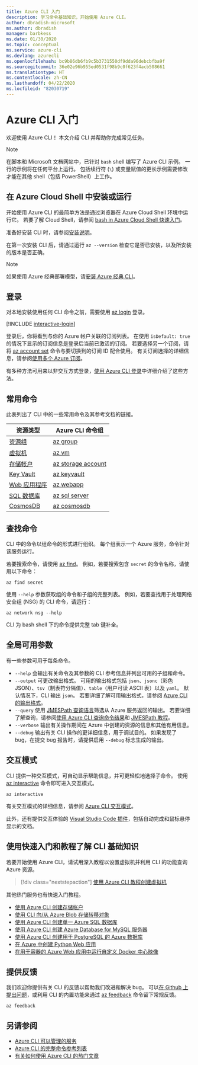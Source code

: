 ```yaml
---
title: Azure CLI 入门
description: 学习命令基础知识，开始使用 Azure CLI。
author: dbradish-microsoft
ms.author: dbradish
manager: barbkess
ms.date: 01/30/2020
ms.topic: conceptual
ms.service: azure-cli
ms.devlang: azurecli
ms.openlocfilehash: bc9b86db6fb9c5b3731550df9dda96debcbfba9f
ms.sourcegitcommit: 36e02e96b955ed0531f98b9c0f623f4acb508661
ms.translationtype: HT
ms.contentlocale: zh-CN
ms.lasthandoff: 04/22/2020
ms.locfileid: "82030719"
---
```

# <a name="get-started-with-azure-cli"></a>Azure CLI 入门

欢迎使用 Azure CLI！  本文介绍 CLI 并帮助你完成常见任务。

> [!NOTE]
>
> 在脚本和 Microsoft 文档网站中，已针对 `bash` shell 编写了 Azure CLI 示例。 一行的示例将在任何平台上运行。 包括续行符 (`\`) 或变量赋值的更长示例需要修改才能在其他 shell（包括 PowerShell）上工作。

## <a name="install-or-run-in-azure-cloud-shell"></a>在 Azure Cloud Shell 中安装或运行

开始使用 Azure CLI 的最简单方法是通过浏览器在 Azure Cloud Shell 环境中运行它。 若要了解 Cloud Shell，请参阅 [bash in Azure Cloud Shell 快速入门](/azure/cloud-shell/quickstart)。

准备好安装 CLI 时，请参阅[安装说明](install-azure-cli.md)。

在第一次安装 CLI 后，请通过运行 `az --version` 检查它是否已安装，以及所安装的版本是否正确。

> [!NOTE]
> 如果使用 Azure 经典部署模型，请[安装 Azure 经典 CLI](install-classic-cli.md)。

## <a name="sign-in"></a>登录

对本地安装使用任何 CLI 命令之前，需要使用 [az login](/cli/azure/reference-index#az-login) 登录。

[!INCLUDE [interactive-login](includes/interactive-login.md)]

登录后，你将看到与你的 Azure 帐户关联的订阅列表。 在使用 `isDefault: true` 的情况下显示的订阅信息是登录后当前已激活的订阅。 若要选择另一个订阅，请将 [az account set](/cli/azure/account#az-account-set) 命令与要切换到的订阅 ID 配合使用。 有关订阅选择的详细信息，请参阅[使用多个 Azure 订阅](manage-azure-subscriptions-azure-cli.md)。

有多种方法可用来以非交互方式登录，[使用 Azure CLI 登录](authenticate-azure-cli.md)中详细介绍了这些方法。

## <a name="common-commands"></a>常用命令

此表列出了 CLI 中的一些常用命令及其参考文档的链接。

| 资源类型 | Azure CLI 命令组 |
|---------------|-------------------------|
| [资源组](/azure/azure-resource-manager/resource-group-overview) | [az group](/cli/azure/group) |
| [虚拟机](/azure/virtual-machines) | [az vm](/cli/azure/vm) |
| [存储帐户](/azure/storage/common/storage-introduction) | [az storage account](/cli/azure/storage/account) |
| [Key Vault](/azure/key-vault/key-vault-whatis) | [az keyvault](/cli/azure/keyvault) |
| [Web 应用程序](/azure/app-service) | [az webapp](/cli/azure/webapp) |
| [SQL 数据库](/azure/sql-database) | [az sql server](/cli/azure/sql/server) |
| [CosmosDB](/azure/cosmos-db) | [az cosmosdb](/cli/azure/cosmosdb) |

## <a name="finding-commands"></a>查找命令

CLI 中的命令以组命令的形式进行组织。   每个组表示一个 Azure 服务，命令针对该服务运行。

若要搜索命令，请使用 [az find](/cli/azure/reference-index#az-find)。 例如，若要搜索包含 `secret` 的命令名称，请使用以下命令：

```azurecli-interactive
az find secret
```

使用 `--help` 参数获取组的命令和子组的完整列表。 例如，若要查找用于处理网络安全组 (NSG) 的 CLI 命令，请运行：

```azurecli-interactive
az network nsg --help
```

CLI 为 bash shell 下的命令提供完整 tab 键补全。

## <a name="globally-available-arguments"></a>全局可用参数

有一些参数可用于每条命令。

* `--help` 会输出有关命令及其参数的 CLI 参考信息并列出可用的子组和命令。
* `--output` 可更改输出格式。 可用的输出格式包括 `json`、`jsonc`（彩色 JSON）、`tsv`（制表符分隔值）、`table`（用户可读 ASCII 表）以及 `yaml`。 默认情况下，CLI 输出 `json`。 若要详细了解可用输出格式，请参阅 [Azure CLI 的输出格式](format-output-azure-cli.md)。
* `--query` 使用 [JMESPath 查询语言](http://jmespath.org/)筛选从 Azure 服务返回的输出。 若要详细了解查询，请参阅[使用 Azure CLI 查询命令结果](query-azure-cli.md)和 [JMESPath 教程](http://jmespath.org/tutorial.html)。
* `--verbose` 输出有关操作期间在 Azure 中创建的资源的信息和其他有用信息。
* `--debug` 输出有关 CLI 操作的更详细信息，用于调试目的。 如果发现了 bug，在提交 bug 报告时，请提供启用 `--debug` 标志生成的输出。

## <a name="interactive-mode"></a>交互模式

CLI 提供一种交互模式，可自动显示帮助信息，并可更轻松地选择子命令。 使用 [az interactive](/cli/azure/reference-index#az-interactive) 命令即可进入交互模式。

```azurecli-interactive
az interactive
```

有关交互模式的详细信息，请参阅 [Azure CLI 交互模式](interactive-azure-cli.md)。

此外，还有提供交互体验的 [Visual Studio Code 插件](https://marketplace.visualstudio.com/items?itemName=ms-vscode.azurecli)，包括自动完成和鼠标悬停显示的文档。

## <a name="learn-cli-basics-with-quickstarts-and-tutorials"></a>使用快速入门和教程了解 CLI 基础知识

若要开始使用 Azure CLI，请试用深入教程以设置虚拟机并利用 CLI 的功能查询 Azure 资源。

> [!div class="nextstepaction"]
> [使用 Azure CLI 教程创建虚拟机](azure-cli-vm-tutorial.yml)

其他热门服务也有快速入门教程。

* [使用 Azure CLI 创建存储帐户](/azure/storage/common/storage-quickstart-create-storage-account-cli)
* [使用 CLI 向/从 Azure Blob 存储转移对象](/azure/storage/blobs/storage-quickstart-blobs-cli)
* [使用 Azure CLI 创建单一 Azure SQL 数据库](/azure/sql-database/sql-database-get-started-cli)
* [使用 Azure CLI 创建 Azure Database for MySQL 服务器](/azure/mysql/quickstart-create-mysql-server-database-using-azure-cli)
* [使用 Azure CLI 创建用于 PostgreSQL 的 Azure 数据库](/azure/postgresql/quickstart-create-server-database-azure-cli)
* [在 Azure 中创建 Python Web 应用](/azure/app-service/app-service-web-get-started-python)
* [在用于容器的 Azure Web 应用中运行自定义 Docker 中心映像](/azure/app-service/containers/quickstart-custom-docker-image)

## <a name="give-feedback"></a>提供反馈

我们欢迎你提供有关 CLI 的反馈以帮助我们改进和解决 bug。 可以[在 Github 上提出问题](https://github.com/azure/azure-cli/issues)，或利用 CLI 的内置功能来通过 [az feedback](/cli/azure/reference-index#az-feedback) 命令留下常规反馈。

```azurecli-interactive
az feedback
```

## <a name="see-also"></a>另请参阅

* [Azure CLI 可以管理的服务](azure-services-the-azure-cli-can-manage.md)
* [Azure CLI 的完整命令参考列表](/cli/azure/reference-index)
* [有关如何使用 Azure CLI 的热门文章](popular-articles-using-the-azure-cli.md)

